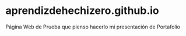 # aprendizdehechizero.github.io
Página Web de Prueba que pienso hacerlo mi presentación de Portafolio
